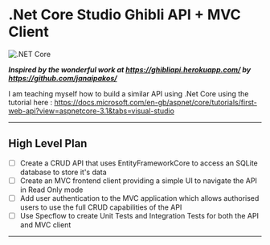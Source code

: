 # .Net Core Studio Ghibli API + MVC Client

![.NET Core](https://github.com/leon-paul-hart/DotNET-Core-Studio-Ghibli-API/workflows/.NET%20Core/badge.svg?branch=master)

***Inspired by the wonderful work at https://ghibliapi.herokuapp.com/ by https://github.com/janaipakos/***

I am teaching myself how to build a similar API using .Net Core using the tutorial here :
https://docs.microsoft.com/en-gb/aspnet/core/tutorials/first-web-api?view=aspnetcore-3.1&tabs=visual-studio


---

## High Level Plan

- [ ] Create a CRUD API that uses EntityFrameworkCore to access an SQLite database to store it's data
- [ ] Create an MVC frontend client providing a simple UI to navigate the API in Read Only mode
- [ ] Add user authentication to the MVC application which allows authorised users to use the full CRUD capabilities of the API
- [ ] Use Specflow to create Unit Tests and Integration Tests for both the API and MVC client

---
